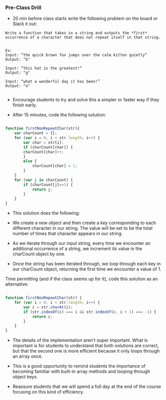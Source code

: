 ### Pre-Class Drill

* 20 min before class starts write the following problem on the board or Slack it out:

```
Write a function that takes in a string and outputs the *first* occurrence of a character that does not repeat itself in that string.


Ex:
Input: “the quick brown fox jumps over the calm kitten quietly”
Output: "b"

Input: “this hat is the greatest!”
Output: "g"

Input: “what a wonderful day it has been!”
Output: "o"


```

* Encourage students to try and solve this a simpler or faster way if they finish early.

* After 15 minutes, code the following solution:

```js

function firstNonRepeatChar(str){
    var charCount = {};
    for (var i = 0; i < str.length; i++) {
        var char = str[i];
        if (charCount[char]) {
        charCount[char]++;
        }
        else {
            charCount[char] = 1;
        }
    }
    for (var j in charCount) {
        if (charCount[j]==1) {
            return j;
        }
    }
}  

```

* This solution does the following:

* We create a new object and then create a key corresponding to each different character in our string. The value will be set to be the total number of times that character appears in our string.

* As we iterate through our input string, every time we encounter an additional occurrence of a string, we increment its value in the charCount object by one. 

* Once the string has been iterated through, we loop through each key in our charCount object, returning the first time we encounter a value of 1.

Time permitting (and if the class seems up for it), code this solution as an alternative:

```js

function firstNonRepeatChar(str) {
    for (var i = 0; i < str.length; i++) {
        var c = str.charAt(i);
        if (str.indexOf(c) === i && str.indexOf(c, i + 1) === -1) {
            return c;
        }
    }
}

```


* The details of the implementation aren't super important. What is important is for students to understand that both solutions are correct, but that the second one is more efficient because it only loops through an array once.

* This is a good opportunity to remind students the importance of becoming familiar with built-in array methods and looping through object keys.

* Reassure students that we will spend a full day at the end of the course focusing on this kind of efficiency.
